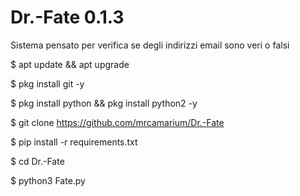 # Dr.-Fate 0.1.3
Sistema pensato per verifica se degli indirizzi email sono veri o falsi

$ apt update && apt upgrade 
  
$ pkg install git -y
  
$ pkg install python && pkg install python2 -y
  
$ git clone https://github.com/mrcamarium/Dr.-Fate
  
$ pip install -r requirements.txt
  
$ cd Dr.-Fate 
  
$ python3 Fate.py
